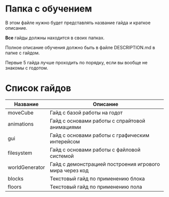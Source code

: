 # Папка с обучением
В этом файле нужно будет представлять название гайда и краткое описание.

**Все** гайды должны находится в своих папках.

Полное описание обучения должно быть в файле DESCRIPTION.md в папке с гайдом.

Первые 5 гайда лучше проходить по порядку, если вы вообще не знакомы с годотом.

# Список гайдов
|Название|Описание|
|-|-|
|moveCube| Гайд с базой работы на годот|
|animations | Гайд с основами работы с спрайтовой анимациями|
|gui | Гайд с основами работы с графическим интерейсом|
|filesystem | Гайд с основами работы с файловой системой|
|worldGenerator | Гайд с демонстрацией построения игрового мира через код|
|blocks| Текстовый гайд по применению блока|
|floors| Текстовый гайд по применению пола|

